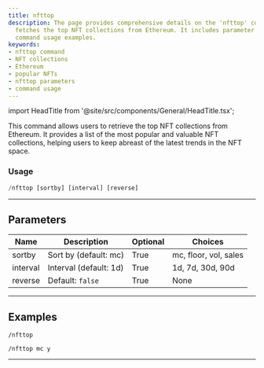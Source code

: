 ```yaml
---
title: nfttop
description: The page provides comprehensive details on the 'nfttop' command, which
  fetches the top NFT collections from Ethereum. It includes parameter details and
  command usage examples.
keywords:
- nfttop command
- NFT collections
- Ethereum
- popular NFTs
- nfttop parameters
- command usage
---
```


import HeadTitle from '@site/src/components/General/HeadTitle.tsx';

<HeadTitle title="nft: nfttop - Telegram Reference | OpenBB Bot Docs" />

This command allows users to retrieve the top NFT collections from Ethereum. It provides a list of the most popular and valuable NFT collections, helping users to keep abreast of the latest trends in the NFT space.

### Usage

```python wordwrap
/nfttop [sortby] [interval] [reverse]
```

---

## Parameters

| Name | Description | Optional | Choices |
| ---- | ----------- | -------- | ------- |
| sortby | Sort by (default: mc) | True | mc, floor, vol, sales |
| interval | Interval (default: 1d) | True | 1d, 7d, 30d, 90d |
| reverse | Default: `false` | True | None |


---

## Examples

```
/nfttop
```

```
/nfttop mc y
```

---
